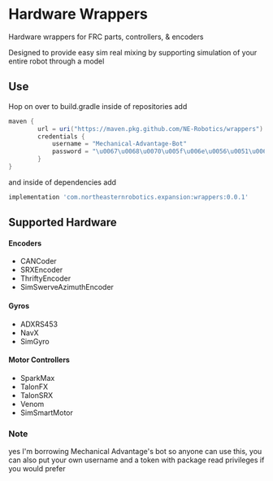 # Hardware Wrappers
Hardware wrappers for FRC parts, controllers, &amp; encoders

Designed to provide easy sim real mixing by supporting simulation of your entire robot through a model

## Use
Hop on over to build.gradle inside of repositories add
```gradle
maven {
        url = uri("https://maven.pkg.github.com/NE-Robotics/wrappers")
        credentials {
            username = "Mechanical-Advantage-Bot"
            password = "\u0067\u0068\u0070\u005f\u006e\u0056\u0051\u006a\u0055\u004f\u004c\u0061\u0079\u0066\u006e\u0078\u006e\u0037\u0051\u0049\u0054\u0042\u0032\u004c\u004a\u006d\u0055\u0070\u0073\u0031\u006d\u0037\u004c\u005a\u0030\u0076\u0062\u0070\u0063\u0051"
        }
}
```
and inside of dependencies add
```gradle
implementation 'com.northeasternrobotics.expansion:wrappers:0.0.1'
```

## Supported Hardware
#### Encoders
- CANCoder
- SRXEncoder
- ThriftyEncoder
- SimSwerveAzimuthEncoder

#### Gyros
- ADXRS453
- NavX
- SimGyro

#### Motor Controllers
- SparkMax
- TalonFX
- TalonSRX
- Venom
- SimSmartMotor

### Note
yes I'm borrowing Mechanical Advantage's bot so anyone can use this, you can also put your own username and a token with package read privileges if you would prefer
